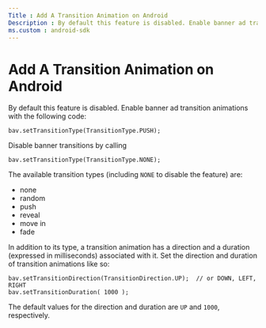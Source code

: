```yaml
---
Title : Add A Transition Animation on Android
Description : By default this feature is disabled. Enable banner ad transition
ms.custom : android-sdk
---
```



# Add A Transition Animation on Android





By default this feature is disabled. Enable banner ad transition
animations with the following code:

``` pre
bav.setTransitionType(TransitionType.PUSH);
```





Disable banner transitions by calling

``` pre
bav.setTransitionType(TransitionType.NONE);
```





The available transition types (including `NONE` to disable the feature)
are:

- none
- random
- push
- reveal
- move in
- fade





In addition to its type, a transition animation has a direction and a
duration (expressed in milliseconds) associated with it. Set the
direction and duration of transition animations like so:

``` pre
bav.setTransitionDirection(TransitionDirection.UP);  // or DOWN, LEFT, RIGHT
bav.setTransitionDuration( 1000 );
```



The default values for the direction and duration are `UP` and `1000`,
respectively.




